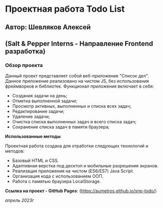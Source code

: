 # Проектная работа Todo List
## Автор: Шевляков Алексей
## (Salt & Pepper Interns - Направление Frontend разработка)

### Обзор проекта
Данный проект представляет собой веб-приложение "Список дел". Данное приложение реализовано на чистом JS, без использования фреймворков и библиотек.
Функционал приложения включает в себя:
* Создания задачи на день;
* Отметка выполненной задачи;
* Просмотр активных, выполненных и списка всех задач;
* Редактирование задачи;
* Удаление задачи;
* Очистка списка выполненных задач и всего списка задач;
* Сохранение списка задач в памяти браузера;

**Использованные методы**

Проектная работа создана для отработки следующих технологий и методов:
* Базовый HTML и CSS.
* Адаптивная верстка под десктоп и мобильные разрешения экранов.
* Реализация приложения на чистом (ES6/ES7) Java Script.
* Организация кода с использованием ООП.
* Работа с памятью браузера LocalStorage.


**Ссылка на проект - GitHub Pages**: (https://aumetros.github.io/snp-todo/)

*апрель 2023г*
